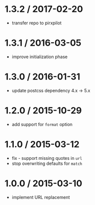 
1.3.2 / 2017-02-20
==================

 * transfer repo to pirxpilot

1.3.1 / 2016-03-05
==================

 * improve initialization phase

1.3.0 / 2016-01-31
==================

 * update postcss dependency 4.x -> 5.x

1.2.0 / 2015-10-29
==================

 * add support for `format` option

1.1.0 / 2015-03-12
==================

 * fix - support missing quotes in `url`
 * stop overwriting defaults for `match`

1.0.0 / 2015-03-10
==================

 * implement URL replacement
